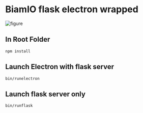 # BiamIO flask electron wrapped

![figure](/assets/BiamIO_Poster.png)  

## In Root Folder
```
npm install
```

## Launch Electron with flask server
```
bin/runelectron
```

## Launch flask server only
```
bin/runflask
```

